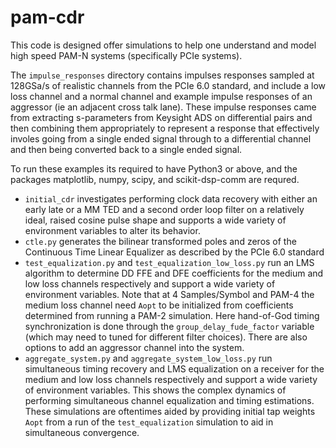 # pam-cdr

This code is designed offer simulations to help one understand and model high speed PAM-N systems (specifically PCIe systems).

The `impulse_responses` directory contains impulses responses sampled at 128GSa/s of realistic channels from the PCIe 6.0 standard, and include a low loss channel
and a normal channel and example impulse responses of an aggressor (ie an adjacent cross talk lane). These impulse responses came from extracting s-parameters from
Keysight ADS on differential pairs and then combining them appropriately to represent a response that effectively involes going from a single ended signal through to a differential channel and then being converted
back to a single ended signal.

To run these examples its required to have Python3 or above, and the packages matplotlib, numpy, scipy, and scikit-dsp-comm are requred.

- `initial_cdr` investigates performing clock data recovery with either an early late or a MM TED and a second order loop filter on a relatively ideal, raised cosine pulse shape and supports a wide variety of environment variables to alter its behavior.
- `ctle.py` generates the bilinear transformed poles and zeros of the Continuous Time Linear Equalizer as described by the PCIe 6.0 standard
- `test_equalization.py` and `test_equalization_low_loss.py` run an LMS algorithm to determine DD FFE and DFE coefficients for the medium and low loss  channels respectively and support a wide variety of environment variables. Note that at 4 Samples/Symbol and PAM-4 the medium loss channel need `Aopt` to be initialized from coefficients determined from running a PAM-2 simulation.
Here hand-of-God timing synchronization is done through the `group_delay_fude_factor` variable (which may need to tuned for different filter choices). There are also options to add an aggressor channel into the system.
- `aggregate_system.py` and `aggregate_system_low_loss.py` run simultaneous timing recovery and LMS equalization on a receiver for the medium and low loss channels respectively and support a wide variety of environment variables. This shows the complex dynamics of performing simultaneous channel equalization and timing estimations. These simulations are oftentimes aided by
providing initial tap weights `Aopt` from a run of the `test_equalization` simulation to aid in simultaneous convergence.
